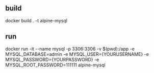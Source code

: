 
## build 

docker build . -t alpine-mysql

## run 

docker run -it --name mysql -p 3306:3306 -v $(pwd):/app -e MYSQL_DATABASE=admin -e MYSQL_USER={YOURUSERNAME} -e MYSQL_PASSWORD={YOURPASSWORD} -e MYSQL_ROOT_PASSWORD=111111 alpine-mysql
